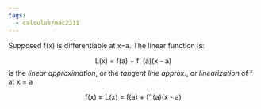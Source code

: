 ```yaml
---
tags:
  - calculus/mac2311
---
```

Supposed f(x) is differentiable at x=a. The linear function is:

$$\text{L(x) = f(a) + f' (a)(x - a)}$$
is the _linear approximation_, or the _tangent line approx._, or _linearization_ of f at x = a

$$\text{f(x) ≈ L(x) = f(a) + f' (a)(x - a)}$$